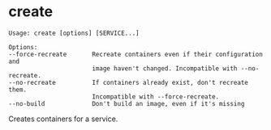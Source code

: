 <!--[metadata]>
+++
title = "create"
description = "Create creates containers for a service."
keywords = ["fig, composition, compose, docker, orchestration, cli, create"]
[menu.main]
identifier="create.compose"
parent = "smn_compose_cli"
+++
<![end-metadata]-->

# create

```
Usage: create [options] [SERVICE...]

Options:
--force-recreate       Recreate containers even if their configuration and
                       image haven't changed. Incompatible with --no-recreate.
--no-recreate          If containers already exist, don't recreate them.
                       Incompatible with --force-recreate.
--no-build             Don't build an image, even if it's missing
```

Creates containers for a service.
